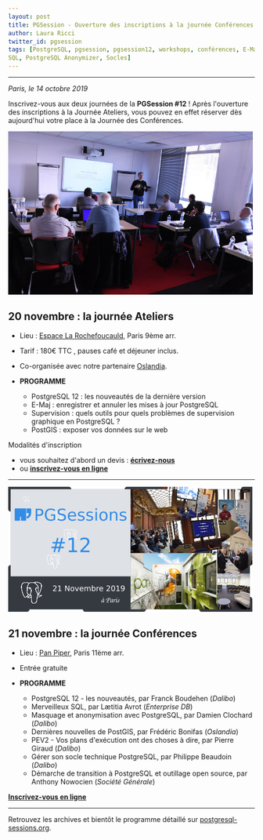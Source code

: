 ```yaml
---
layout: post
title: PGSession - Ouverture des inscriptions à la journée Conférences
author: Laura Ricci
twitter_id: pgsession
tags: [PostgreSQL, pgsession, pgsession12, workshops, conférences, E-Maj, supervision, PostGIS, 12, PEV2, migration, 
SQL, PostgreSQL Anonymizer, Socles]
---
```


---

*Paris, le 14 octobre 2019*

Inscrivez-vous aux deux journées de la **PGSession #12** ! Après l'ouverture des inscriptions à la Journée Ateliers, vous pouvez en effet réserver dès aujourd'hui votre place à la Journée des Conférences.

<!--MORE-->

![pgsession10_atelier_thibaut.jpg](https://raw.githubusercontent.com/dalibo/blog/gh-pages/img/pgsession10_atelier_thibaut.jpg)

## 20 novembre : la journée Ateliers

 * Lieu : [Espace La Rochefoucauld](https://formeret.fr/nos-espaces/espace-la-rochefoucauld/), Paris 9ème arr.
 
 * Tarif : 180€ TTC , pauses café et déjeuner inclus.
 
 * Co-organisée avec notre partenaire [Oslandia](https://oslandia.com/).
 
 * **PROGRAMME**
   * PostgreSQL 12 : les nouveautés de la dernière version
   * E-Maj : enregistrer et annuler les mises à jour PostgreSQL
   * Supervision : quels outils pour quels problèmes de supervision graphique en PostgreSQL ?
   * PostGIS : exposer vos données sur le web
 
 Modalités d'inscription
   * vous souhaitez d'abord un devis : [**écrivez-nous**](mailto:contact@dalibo.com?subject=PGSession:%20inscription%20aux%20Ateliers)
   * ou [**inscrivez-vous en ligne**](https://www.eventbrite.fr/e/billets-pgsession-12-journee-ateliers-74831163023)

---------------------

![PGSession #12 : Journée Conférences](https://raw.githubusercontent.com/dalibo/blog/gh-pages/img/img_conferences_medium.png)

## 21 novembre : la journée Conférences

 * Lieu : [Pan Piper](https://www.pan-piper.com/), Paris 11ème arr.
 
 * Entrée gratuite
 
 * **PROGRAMME**
   * PostgreSQL 12 - les nouveautés, par Franck Boudehen (*Dalibo*)
   * Merveilleux SQL, par Lætitia Avrot (*Enterprise DB*)
   * Masquage et anonymisation avec PostgreSQL, par Damien Clochard (*Dalibo*)
   * Dernières nouvelles de PostGIS, par Frédéric Bonifas (*Oslandia*)
   * PEV2 - Vos plans d'exécution ont des choses à dire, par Pierre Giraud (*Dalibo*)
   * Gérer son socle technique PostgreSQL, par Philippe Beaudoin (*Dalibo*)
   * Démarche de transition à PostgreSQL et outillage open source, par Anthony Nowocien (*Société Générale*)
  
 [**Inscrivez-vous en ligne**](https://www.eventbrite.fr/e/billets-pgsession-12-journee-conferences-72370918365)


---------------------

Retrouvez les archives et bientôt le programme détaillé sur [postgresql-sessions.org](https://dali.bo/2019_site_pgsessions).


 





